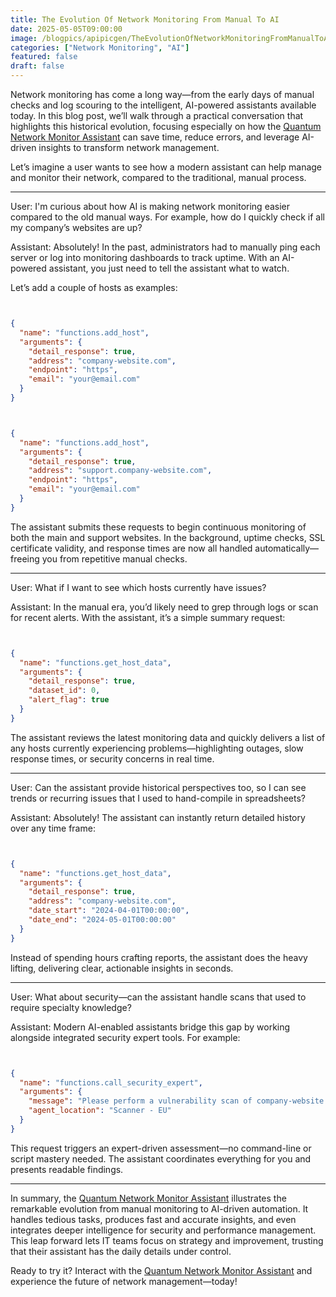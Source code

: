 ```yaml
---
title: The Evolution Of Network Monitoring From Manual To AI
date: 2025-05-05T09:00:00
image: /blogpics/apipicgen/TheEvolutionOfNetworkMonitoringFromManualToAI-U8U7ZM19OZ.jpg
categories: ["Network Monitoring", "AI"]
featured: false
draft: false
---
```

Network monitoring has come a long way—from the early days of manual checks and log scouring to the intelligent, AI-powered assistants available today. In this blog post, we’ll walk through a practical conversation that highlights this historical evolution, focusing especially on how the [Quantum Network Monitor Assistant](https://readyforquantum.com/?assistant=open) can save time, reduce errors, and leverage AI-driven insights to transform network management.

Let’s imagine a user wants to see how a modern assistant can help manage and monitor their network, compared to the traditional, manual process.

---

User: I'm curious about how AI is making network monitoring easier compared to the old manual ways. For example, how do I quickly check if all my company’s websites are up?

Assistant: Absolutely! In the past, administrators had to manually ping each server or log into monitoring dashboards to track uptime. With an AI-powered assistant, you just need to tell the assistant what to watch.

Let’s add a couple of hosts as examples:
```json


{
  "name": "functions.add_host",
  "arguments": {
    "detail_response": true,
    "address": "company-website.com",
    "endpoint": "https",
    "email": "your@email.com"
  }
}
```
```json


{
  "name": "functions.add_host",
  "arguments": {
    "detail_response": true,
    "address": "support.company-website.com",
    "endpoint": "https",
    "email": "your@email.com"
  }
}
```

The assistant submits these requests to begin continuous monitoring of both the main and support websites. In the background, uptime checks, SSL certificate validity, and response times are now all handled automatically—freeing you from repetitive manual checks.

---

User: What if I want to see which hosts currently have issues?

Assistant: In the manual era, you’d likely need to grep through logs or scan for recent alerts. With the assistant, it’s a simple summary request:
```json


{
  "name": "functions.get_host_data",
  "arguments": {
    "detail_response": true,
    "dataset_id": 0,
    "alert_flag": true
  }
}
```

The assistant reviews the latest monitoring data and quickly delivers a list of any hosts currently experiencing problems—highlighting outages, slow response times, or security concerns in real time.

---

User: Can the assistant provide historical perspectives too, so I can see trends or recurring issues that I used to hand-compile in spreadsheets?

Assistant: Absolutely! The assistant can instantly return detailed history over any time frame:
```json


{
  "name": "functions.get_host_data",
  "arguments": {
    "detail_response": true,
    "address": "company-website.com",
    "date_start": "2024-04-01T00:00:00",
    "date_end": "2024-05-01T00:00:00"
  }
}
```

Instead of spending hours crafting reports, the assistant does the heavy lifting, delivering clear, actionable insights in seconds.

---

User: What about security—can the assistant handle scans that used to require specialty knowledge?

Assistant: Modern AI-enabled assistants bridge this gap by working alongside integrated security expert tools. For example:
```json


{
  "name": "functions.call_security_expert",
  "arguments": {
    "message": "Please perform a vulnerability scan of company-website.com using Nmap. I am authorized to request this scan.",
    "agent_location": "Scanner - EU"
  }
}
```

This request triggers an expert-driven assessment—no command-line or script mastery needed. The assistant coordinates everything for you and presents readable findings.

---

In summary, the [Quantum Network Monitor Assistant](https://readyforquantum.com/?assistant=open) illustrates the remarkable evolution from manual monitoring to AI-driven automation. It handles tedious tasks, produces fast and accurate insights, and even integrates deeper intelligence for security and performance management. This leap forward lets IT teams focus on strategy and improvement, trusting that their assistant has the daily details under control.

Ready to try it? Interact with the [Quantum Network Monitor Assistant](https://readyforquantum.com/?assistant=open) and experience the future of network management—today!